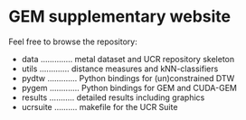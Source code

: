 GEM supplementary website
===

Feel free to browse the repository:

- data .............. metal dataset and UCR repository skeleton 
- utils ............. distance measures and kNN-classifiers 
- pydtw ............. Python bindings for (un)constrained DTW 
- pygem ............. Python bindings for GEM and CUDA-GEM 
- results ........... detailed results including graphics 
- ucrsuite .......... makefile for the UCR Suite

